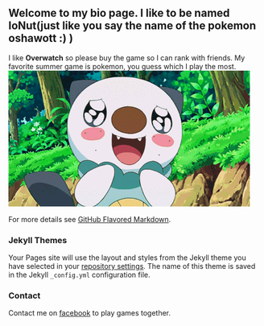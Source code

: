 ## Welcome to my bio page. I like to be named IoNut(just like you say the name of the pokemon oshawott :) )

I like **Overwatch** so please buy the game so I can rank with friends. My favorite summer game is pokemon, you guess which I play the most.
![Oshawott](https://raw.githubusercontent.com/ionut-mihalache/ionut-mihalache.github.io/main/b5800370e00aabd499b4e3e31476c40bfc9c88af_hq.gif)

For more details see [GitHub Flavored Markdown](https://guides.github.com/features/mastering-markdown/).

### Jekyll Themes

Your Pages site will use the layout and styles from the Jekyll theme you have selected in your [repository settings](https://github.com/ionut-mihalache/ionut-mihalache.github.io/settings). The name of this theme is saved in the Jekyll `_config.yml` configuration file.

### Contact

Contact me on [facebook](https://www.facebook.com/ionut.mihalache.908/) to play games together.
